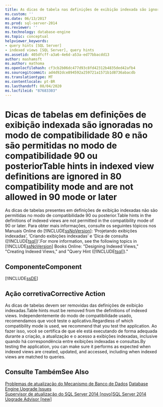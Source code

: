 ```yaml
---
title: As dicas de tabela nas definições de exibição indexada são ignoradas no modo de compatibilidade 80 e não são permitidas no modo 90 ou posterior | Microsoft Docs
ms.custom: ''
ms.date: 06/13/2017
ms.prod: sql-server-2014
ms.reviewer: ''
ms.technology: database-engine
ms.topic: conceptual
helpviewer_keywords:
- query hints [SQL Server]
- indexed views [SQL Server], query hints
ms.assetid: 405dfcff-a3a6-4e6d-a53a-ed77bbacdd13
author: mashamsft
ms.author: mathoma
ms.openlocfilehash: cf3cb2b06dc477d93c8fd42312b4835ded42afb4
ms.sourcegitcommit: ad4d92dce894592a259721a1571b1d8736abacdb
ms.translationtype: MT
ms.contentlocale: pt-BR
ms.lasthandoff: 08/04/2020
ms.locfileid: "87683303"
---
```

# <a name="table-hints-in-indexed-view-definitions-are-ignored-in-80-compatibility-mode-and-are-not-allowed-in-90-mode-or-later"></a><span data-ttu-id="00e91-102">Dicas de tabelas em definições de exibição indexada são ignoradas no modo de compatibilidade 80 e não são permitidas no modo de compatibilidade 90 ou posterior</span><span class="sxs-lookup"><span data-stu-id="00e91-102">Table hints in indexed view definitions are ignored in 80 compatibility mode and are not allowed in 90 mode or later</span></span>
  <span data-ttu-id="00e91-103">As dicas de tabelas presentes em definições de exibição indexadas não são permitidas no modo de compatibilidade 90 ou posterior.</span><span class="sxs-lookup"><span data-stu-id="00e91-103">Table hints in the definitions of indexed views are not permitted in the compatibility mode of 90 or later.</span></span> <span data-ttu-id="00e91-104">Para obter mais informações, consulte os seguintes tópicos nos Manuais Online do [!INCLUDE[ssNoVersion](../../includes/ssnoversion-md.md)]: ‘Projetando exibições indexadas’, ‘Criando exibições indexadas’ e ‘Dica de consulta ([!INCLUDE[tsql](../../includes/tsql-md.md)])’.</span><span class="sxs-lookup"><span data-stu-id="00e91-104">For more information, see the following topics in [!INCLUDE[ssNoVersion](../../includes/ssnoversion-md.md)] Books Online: "Designing Indexed Views," "Creating Indexed Views," and "Query Hint ([!INCLUDE[tsql](../../includes/tsql-md.md)])."</span></span>  
  
## <a name="component"></a><span data-ttu-id="00e91-105">Componente</span><span class="sxs-lookup"><span data-stu-id="00e91-105">Component</span></span>  
 [!INCLUDE[ssDE](../../includes/ssde-md.md)]  
  
## <a name="corrective-action"></a><span data-ttu-id="00e91-106">Ação corretiva</span><span class="sxs-lookup"><span data-stu-id="00e91-106">Corrective Action</span></span>  
 <span data-ttu-id="00e91-107">As dicas de tabelas devem ser removidas das definições de exibição indexadas.</span><span class="sxs-lookup"><span data-stu-id="00e91-107">Table hints must be removed from the definitions of indexed views.</span></span> <span data-ttu-id="00e91-108">Independentemente do modo de compatibilidade usado, recomendamos que você teste o aplicativo.</span><span class="sxs-lookup"><span data-stu-id="00e91-108">Regardless of which compatibility mode is used, we recommend that you test the application.</span></span> <span data-ttu-id="00e91-109">Ao fazer isso, você se certifica de que ele está executando de forma adequada durante a criação, a atualização e o acesso a exibições indexadas, inclusive quando há correspondência entre exibições indexadas e consultas.</span><span class="sxs-lookup"><span data-stu-id="00e91-109">By testing the application, you can make sure it performs as expected when indexed views are created, updated, and accessed, including when indexed views are matched to queries.</span></span>  
  
## <a name="see-also"></a><span data-ttu-id="00e91-110">Consulte Também</span><span class="sxs-lookup"><span data-stu-id="00e91-110">See Also</span></span>  
 <span data-ttu-id="00e91-111">[Problemas de atualização do Mecanismo de Banco de Dados](../../../2014/sql-server/install/database-engine-upgrade-issues.md) </span><span class="sxs-lookup"><span data-stu-id="00e91-111">[Database Engine Upgrade Issues](../../../2014/sql-server/install/database-engine-upgrade-issues.md) </span></span>  
 [<span data-ttu-id="00e91-112">Supervisor de atualização do SQL Server 2014 &#91;novo&#93;</span><span class="sxs-lookup"><span data-stu-id="00e91-112">SQL Server 2014 Upgrade Advisor &#91;new&#93;</span></span>](sql-server-2014-upgrade-advisor.md)  
  
  

